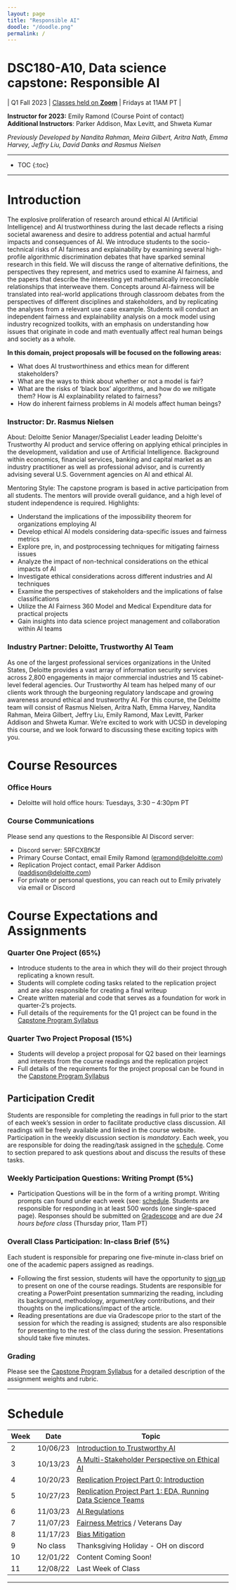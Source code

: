 ```yaml
---
layout: page
title: "Responsible AI"
doodle: "/doodle.png"
permalink: /
---
```


# DSC180-A10, Data science capstone: Responsible AI 

| Q1 Fall 2023 | [Classes held on **Zoom**](https://deloitte.zoom.us/j/92320243928?pwd=bVNUQ1VHckhOWUVPZW9QNE96eWhnQT09&from=addon) | Fridays at 11AM PT |

**Instructor for 2023:** Emily Ramond (Course Point of contact)
<br>
**Additional Instructors**: Parker Addison, Max Levitt, and Shweta Kumar

*Previously Developed by Nandita Rahman, Meira Gilbert, Aritra Nath, Emma Harvey, Jeffry Liu, David Danks and Rasmus Nielsen*


---
* TOC
{:toc}

---
# Introduction

The explosive proliferation of research around ethical AI (Artificial Intelligence) and AI trustworthiness during the last decade  reflects a rising societal awareness and desire to address potential and actual harmful impacts and consequences of AI. We introduce students to the socio-technical risks of AI fairness and explainability by examining several high-profile algorithmic discrimination debates that have sparked seminal research in this field. We will discuss the range of alternative definitions, the perspectives they represent, and metrics used to examine AI fairness, and the papers that describe the interesting yet mathematically irreconcilable relationships that interweave them. Concepts around AI-fairness will be translated into real-world applications through classroom debates from the perspectives of different disciplines and stakeholders, and by replicating the analyses from a relevant use case example. Students will conduct an independent fairness and explainability analysis on a mock model using industry recognized toolkits, with an emphasis on understanding how issues that originate in code and math eventually affect real human beings and society as a whole.

**In this domain, project proposals will be focused on the following
areas:**
* What does AI trustworthiness and ethics mean for different stakeholders?
* What are the ways to think about whether or not a model is fair?
* What are the risks of ‘black box’ algorithms, and how do we mitigate them? How is AI explainability related to fairness?
* How do inherent fairness problems in AI models affect human beings?  

### Instructor: Dr. Rasmus Nielsen
About: Deloitte Senior Manager/Specialist Leader leading Deloitte's Trustworthy AI product and service offering on applying ethical principles in the development, validation and use of Artificial Intelligence. Background within economics, financial services, banking and capital market as an industry practitioner as well as professional advisor, and is currently advising several U.S. Government agencies on AI and ethical AI.

Mentoring Style: The capstone program is based in active participation from all students. The mentors will provide overall guidance, and a high level of student independence is required. 
Highlights:
* Understand the implications of the impossibility theorem for organizations employing AI
* Develop ethical AI models considering data-specific issues and fairness metrics
* Explore pre, in, and postprocessing techniques for mitigating fairness issues
* Analyze the impact of non-technical considerations on the ethical impacts of AI
* Investigate ethical considerations across different industries and AI techniques
* Examine the perspectives of stakeholders and the implications of false classifications
* Utilize the AI Fairness 360 Model and Medical Expenditure data for practical projects
* Gain insights into data science project management and collaboration within AI teams

### Industry Partner: Deloitte, Trustworthy AI Team
As one of the largest professional services organizations in the United States, Deloitte provides a vast array of information security services across 2,800 engagements in major commercial industries and 15 cabinet-level federal agencies. Our Trustworthy AI team has helped many of our clients work through the burgeoning regulatory landscape and growing awareness around ethical and trustworthy AI. For this course, the Deloitte team will consist of Rasmus Nielsen, Aritra Nath, Emma Harvey, Nandita Rahman, Meira Gilbert, Jeffry Liu, Emily Ramond, Max Levitt, Parker Addison and Shweta Kumar. We’re excited to work with UCSD in developing this course, and we look forward to discussing these exciting topics with you.

# Course Resources
### Office Hours
* Deloitte will hold office hours: Tuesdays, 3:30 – 4:30pm PT

### Course Communications
Please send any questions to the Responsible AI Discord server: 
* Discord server: 5RFCXBfK3f
* Primary Course Contact, email Emily Ramond (eramond@deloitte.com)
* Replication Project contact, email Parker Addison (paddison@deloitte.com)
* For private or personal questions, you can reach out to Emily privately via email or Discord


# Course Expectations and Assignments

### Quarter One Project (65%)
* Introduce students to the area in which they will do their project through replicating a known result.
* Students will complete coding tasks related to the replication project and are also responsible for creating a final writeup
* Create written material and code that serves as a foundation for work in quarter-2’s projects.
* Full details of the requirements for the Q1 project can be found in the [Capstone Program Syllabus](https://dsc-capstone.org/syllabus/)

### Quarter Two Project Proposal (15%)
* Students will develop a project proposal for Q2 based on their learnings and interests from the course readings and the replication project
* Full details of the requirements for the project proposal can be found in the [Capstone Program Syllabus](https://dsc-capstone.org/syllabus/)

## Participation Credit
Students are responsible for completing the readings in full prior to the start of each week’s session in order to facilitate productive class discussion. All readings will be freely available and linked in the course website. Participation in the weekly discussion section is *mandatory*. Each week, you are responsible for doing the reading/task assigned in the
[schedule](#schedule). Come to section prepared to ask questions about
and discuss the results of these tasks. 

### Weekly Participation Questions: Writing Prompt (5%)
* Participation Questions will be in the form of a writing prompt. Writing prompts can found under each week (see: [schedule](#schedule). Students are responsible for responding in at least 500 words (one single-spaced page). Responses should be submitted on [Gradescope](https://www.gradescope.com/courses/637426) and are due *24 hours before class* (Thursday prior, 11am PT)
  
### Overall Class Participation: In-class Brief (5%)
Each student is responsible for preparing one five-minute in-class brief on one of the academic papers assigned as readings. 
* Following the first session, students will have the opportunity to [sign up](https://docs.google.com/spreadsheets/d/1fV-lTguKJR9Wv0oAl722f175s_hOdhUyKQ9DXg6OwXA/edit#gid=0) to present on one of the course readings. Students are responsible for creating a PowerPoint presentation summarizing the reading, including its background, methodology, argument/key contributions, and their thoughts on the implications/impact of the article. 
* Reading presentations are due via Gradescope prior to the start of the session for which the reading is assigned; students are also responsible for presenting to the rest of the class during the session. Presentations should take five minutes. 


### Grading
Please see the [Capstone Program Syllabus](https://dsc-capstone.org/syllabus/) for a detailed description of the assignment weights and rubric. 

---

# Schedule

|Week|Date|Topic|
|--|--|--|
|2|10/06/23|[Introduction to Trustworthy AI](weeks/01-Introduction-to-Trustworthy-AI)|
|3|10/13/23|[A Multi-Stakeholder Perspective on Ethical AI](weeks/02-Perspectives-on-Ethical-AI)|
|4|10/20/23|[Replication Project Part 0: Introduction](weeks/03-Replication-Part-00)|
|5|10/27/23|[Replication Project Part 1: EDA, Running Data Science Teams](weeks/04-Replication-Part-01)|
|6|11/03/23|[AI Regulations](weeks/05-AI-Regulations/)|
|7|11/07/23 |[Fairness Metrics](weeks/06-Fairness-Assessments/) / Veterans Day|  |
|8|11/17/23|[Bias Mitigation](weeks/07-Bias-Mitigation/)|  |
|9|No class|Thanksgiving Holiday - OH on discord|  |
|10|12/01/22|Content Coming Soon!|  |
|11|12/08/22|Last Week of Class|  |

---
